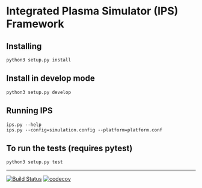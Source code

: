# Integrated Plasma Simulator (IPS) Framework

## Installing

```
python3 setup.py install
```

## Install in develop mode

```
python3 setup.py develop
```

## Running IPS

```
ips.py --help
ips.py --config=simulation.config --platform=platform.conf
```

## To run the tests (requires pytest)

```
python3 setup.py test
```

---
[![Build Status](https://travis-ci.com/HPC-SimTools/IPS-framework.svg?branch=master)](https://travis-ci.com/HPC-SimTools/IPS-framework)
[![codecov](https://codecov.io/gh/HPC-SimTools/IPS-framework/branch/master/graph/badge.svg)](https://codecov.io/gh/HPC-SimTools/IPS-framework)
